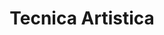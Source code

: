 ---
title: "Tecnica Artistica"
url: /ciudad-autonoma-de-buenos-aires/tecnica-artistica/
shop: Bücher
---